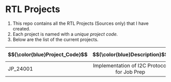 # RTL Projects
1. This repo contains all the RTL Projects (Sources only) that I have created.
2. Each project is named with a *unique project code.*
3. Below are the list of the current projects.


|	**$${\color{blue}Project_Code}$$**	|	**$$(\color(blue)Description)$$**	|
|	:---	|	:---:	|
|	JP_24001	|	Implementation of I2C Protocol for Job Prep	|
